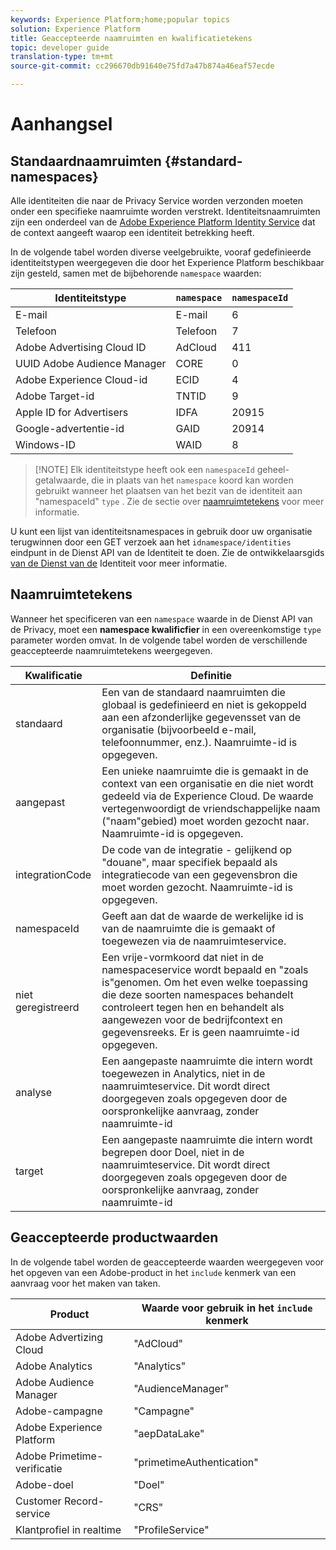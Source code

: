 ```yaml
---
keywords: Experience Platform;home;popular topics
solution: Experience Platform
title: Geaccepteerde naamruimten en kwalificatietekens
topic: developer guide
translation-type: tm+mt
source-git-commit: cc296670db91640e75fd7a47b874a46eaf57ecde

---
```



# Aanhangsel

## Standaardnaamruimten {#standard-namespaces}

Alle identiteiten die naar de Privacy Service worden verzonden moeten onder een specifieke naamruimte worden verstrekt. Identiteitsnaamruimten zijn een onderdeel van de [Adobe Experience Platform Identity Service](../../identity-service/home.md) dat de context aangeeft waarop een identiteit betrekking heeft.

In de volgende tabel worden diverse veelgebruikte, vooraf gedefinieerde identiteitstypen weergegeven die door het Experience Platform beschikbaar zijn gesteld, samen met de bijbehorende `namespace` waarden:

| Identiteitstype | `namespace` | `namespaceId` |
| --- | --- | --- |
| E-mail | E-mail | 6 |
| Telefoon | Telefoon | 7 |
| Adobe Advertising Cloud ID | AdCloud | 411 |
| UUID Adobe Audience Manager | CORE | 0 |
| Adobe Experience Cloud-id | ECID | 4 |
| Adobe Target-id | TNTID | 9 |
| Apple ID for Advertisers | IDFA | 20915 |
| Google-advertentie-id | GAID | 20914 |
| Windows-ID | WAID | 8 |

>[!NOTE] Elk identiteitstype heeft ook een `namespaceId` geheel-getalwaarde, die in plaats van het `namespace` koord kan worden gebruikt wanneer het plaatsen van het bezit van de identiteit aan &quot;namespaceId&quot; `type` . Zie de sectie over [naamruimtetekens](#namespace-qualifiers) voor meer informatie.

U kunt een lijst van identiteitsnamespaces in gebruik door uw organisatie terugwinnen door een GET verzoek aan het `idnamespace/identities` eindpunt in de Dienst API van de Identiteit te doen. Zie de ontwikkelaarsgids [van de Dienst van de](../../identity-service/api/getting-started.md) Identiteit voor meer informatie.

## Naamruimtetekens

Wanneer het specificeren van een `namespace` waarde in de Dienst API van de Privacy, moet een **namespace kwalificfier** in een overeenkomstige `type` parameter worden omvat. In de volgende tabel worden de verschillende geaccepteerde naamruimtetekens weergegeven.

| Kwalificatie | Definitie |
| --------- | ---------- |
| standaard | Een van de standaard naamruimten die globaal is gedefinieerd en niet is gekoppeld aan een afzonderlijke gegevensset van de organisatie (bijvoorbeeld e-mail, telefoonnummer, enz.). Naamruimte-id is opgegeven. |
| aangepast | Een unieke naamruimte die is gemaakt in de context van een organisatie en die niet wordt gedeeld via de Experience Cloud. De waarde vertegenwoordigt de vriendschappelijke naam (&quot;naam&quot;gebied) moet worden gezocht naar. Naamruimte-id is opgegeven. |
| integrationCode | De code van de integratie - gelijkend op &quot;douane&quot;, maar specifiek bepaald als integratiecode van een gegevensbron die moet worden gezocht. Naamruimte-id is opgegeven. |
| namespaceId | Geeft aan dat de waarde de werkelijke id is van de naamruimte die is gemaakt of toegewezen via de naamruimteservice. |
| niet geregistreerd | Een vrije-vormkoord dat niet in de namespaceservice wordt bepaald en &quot;zoals is&quot;genomen. Om het even welke toepassing die deze soorten namespaces behandelt controleert tegen hen en behandelt als aangewezen voor de bedrijfcontext en gegevensreeks. Er is geen naamruimte-id opgegeven. |
| analyse | Een aangepaste naamruimte die intern wordt toegewezen in Analytics, niet in de naamruimteservice. Dit wordt direct doorgegeven zoals opgegeven door de oorspronkelijke aanvraag, zonder naamruimte-id |
| target | Een aangepaste naamruimte die intern wordt begrepen door Doel, niet in de naamruimteservice. Dit wordt direct doorgegeven zoals opgegeven door de oorspronkelijke aanvraag, zonder naamruimte-id |

## Geaccepteerde productwaarden

In de volgende tabel worden de geaccepteerde waarden weergegeven voor het opgeven van een Adobe-product in het `include` kenmerk van een aanvraag voor het maken van taken.

| Product | Waarde voor gebruik in het `include` kenmerk |
--- | ---
| Adobe Advertizing Cloud | &quot;AdCloud&quot; |
| Adobe Analytics | &quot;Analytics&quot; |
| Adobe Audience Manager | &quot;AudienceManager&quot; |
| Adobe-campagne | &quot;Campagne&quot; |
| Adobe Experience Platform | &quot;aepDataLake&quot; |
| Adobe Primetime-verificatie | &quot;primetimeAuthentication&quot; |
| Adobe-doel | &quot;Doel&quot; |
| Customer Record-service | &quot;CRS&quot; |
| Klantprofiel in realtime | &quot;ProfileService&quot; |